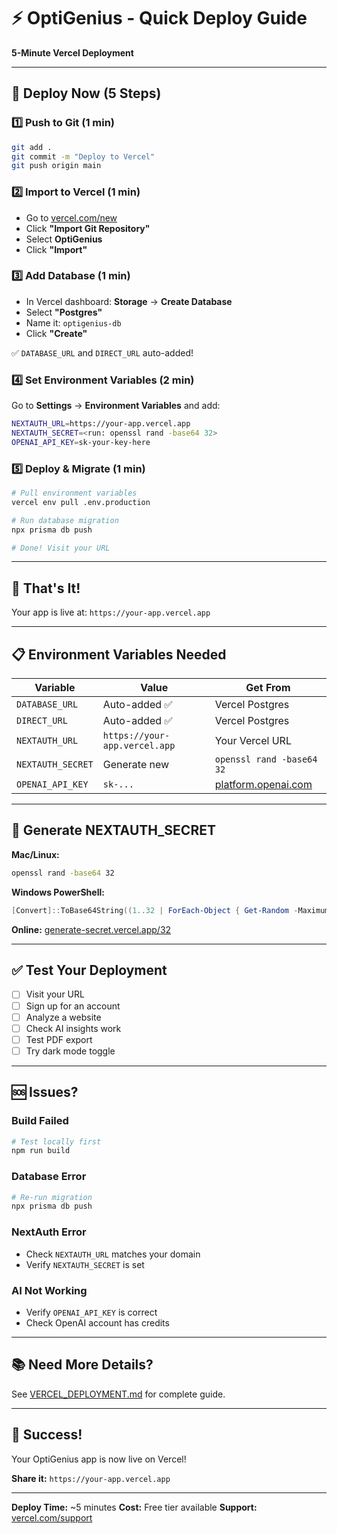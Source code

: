 # ⚡ OptiGenius - Quick Deploy Guide

**5-Minute Vercel Deployment**

---

## 🚀 Deploy Now (5 Steps)

### 1️⃣ Push to Git (1 min)
```bash
git add .
git commit -m "Deploy to Vercel"
git push origin main
```

### 2️⃣ Import to Vercel (1 min)
- Go to [vercel.com/new](https://vercel.com/new)
- Click **"Import Git Repository"**
- Select **OptiGenius**
- Click **"Import"**

### 3️⃣ Add Database (1 min)
- In Vercel dashboard: **Storage** → **Create Database**
- Select **"Postgres"**
- Name it: `optigenius-db`
- Click **"Create"**

✅ `DATABASE_URL` and `DIRECT_URL` auto-added!

### 4️⃣ Set Environment Variables (2 min)
Go to **Settings** → **Environment Variables** and add:

```bash
NEXTAUTH_URL=https://your-app.vercel.app
NEXTAUTH_SECRET=<run: openssl rand -base64 32>
OPENAI_API_KEY=sk-your-key-here
```

### 5️⃣ Deploy & Migrate (1 min)
```bash
# Pull environment variables
vercel env pull .env.production

# Run database migration
npx prisma db push

# Done! Visit your URL
```

---

## 🎯 That's It!

Your app is live at: `https://your-app.vercel.app`

---

## 📋 Environment Variables Needed

| Variable | Value | Get From |
|----------|-------|----------|
| `DATABASE_URL` | Auto-added ✅ | Vercel Postgres |
| `DIRECT_URL` | Auto-added ✅ | Vercel Postgres |
| `NEXTAUTH_URL` | `https://your-app.vercel.app` | Your Vercel URL |
| `NEXTAUTH_SECRET` | Generate new | `openssl rand -base64 32` |
| `OPENAI_API_KEY` | `sk-...` | [platform.openai.com](https://platform.openai.com/api-keys) |

---

## 🔧 Generate NEXTAUTH_SECRET

**Mac/Linux:**
```bash
openssl rand -base64 32
```

**Windows PowerShell:**
```powershell
[Convert]::ToBase64String((1..32 | ForEach-Object { Get-Random -Maximum 256 }))
```

**Online:**
[generate-secret.vercel.app/32](https://generate-secret.vercel.app/32)

---

## ✅ Test Your Deployment

- [ ] Visit your URL
- [ ] Sign up for an account
- [ ] Analyze a website
- [ ] Check AI insights work
- [ ] Test PDF export
- [ ] Try dark mode toggle

---

## 🆘 Issues?

### Build Failed
```bash
# Test locally first
npm run build
```

### Database Error
```bash
# Re-run migration
npx prisma db push
```

### NextAuth Error
- Check `NEXTAUTH_URL` matches your domain
- Verify `NEXTAUTH_SECRET` is set

### AI Not Working
- Verify `OPENAI_API_KEY` is correct
- Check OpenAI account has credits

---

## 📚 Need More Details?

See [VERCEL_DEPLOYMENT.md](./VERCEL_DEPLOYMENT.md) for complete guide.

---

## 🎉 Success!

Your OptiGenius app is now live on Vercel!

**Share it:** `https://your-app.vercel.app`

---

**Deploy Time:** ~5 minutes
**Cost:** Free tier available
**Support:** [vercel.com/support](https://vercel.com/support)
